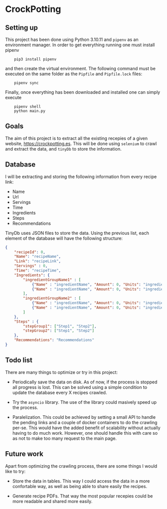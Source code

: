 # CrockPotting

## Setting up

This project has been done using Python 3.10.11 and `pipenv` as an environment manager. In order to get everything running one must install pipenv
```
    pip3 install pipenv
``` 
and then create the virtual environment. The following command must be executed on the same folder as the `Pipfile` and `Pipfile.lock` files:
```
    pipenv sync
```
Finally, once everything has been downloaded and installed one can simply execute
```
    pipenv shell
    python main.py
```
## Goals

The aim of this project is to extract all the existing recepies of a given website, https://crockpotting.es. This will be done using `selenium` to crawl and extract the data, and `tinyDb` to store the information.

## Database

I will be extracting and storing the following information from every recipe link:

- Name
- Url
- Servings
- Time
- Ingredients
- Steps
- Recommendations

TinyDb uses JSON files to store the data. Using the previous list, each element of the database will have the following structure:

```json
{
    "recipeId": 0,
    "Name": "recipeName",
    "Link": "recipeLink",
    "Servings" : 0,
    "Time": "recipeTime",
    "Ingredients": {
        "ingredientGroupName1" : [
            {"Name" : "ingredientName", "Amount": 0, "Units": "ingredientUnits"}
            {"Name" : "ingredientName", "Amount": 0, "Units": "ingredientUnits"}
        ],
        "ingredientGroupName2" : [
            {"Name" : "ingredientName", "Amount": 0, "Units": "ingredientUnits"}
            {"Name" : "ingredientName", "Amount": 0, "Units": "ingredientUnits"}
        ]
    },
    "Steps" : {
        "stepGroup1": ["Step1", "Step2"],
        "stepGroup2": ["Step1", "Step2"]
    },
    "Recommendations": "Recommendations"
}
```

## Todo list

There are many things to optimize or try in this project:

- Periodically save the data on disk. As of now, if the process is stopped all progress is lost. This can be solved using a simple condition to update the database every X recipes crawled. 

- Try the `asyncio` library. The use of the library could masively speed up the process.

- Paralelization. This could be achieved by setting a small API to handle the pending links and a couple of docker containers to do the crawling per-se. This would have the added benefit of scalability without actually having to do much work. However, one should handle this with care so as not to make too many request to the main page. 

## Future work

Apart from optimizing the crawling process, there are some things I would like to try:

- Store the data in tables. This way I could access the data in a more confortable way, as well as being able to share easily the recipes.

- Generate recipe PDFs. That way the most popular recepies could be more readable and shared more easily.

